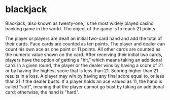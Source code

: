 # blackjack

Blackjack, also known as twenty-one, is the most widely played casino banking game in the world. The object of the game is to reach 21 points.

The player or players are dealt an initial two-card hand and add the total of their cards. Face cards are counted as ten points. The player and dealer can count his own ace as one point or 11 points. All other cards are counted as the numeric value shown on the card. After receiving their initial two cards, players have the option of getting a "hit," which means taking an additional card. In a given round, the player or the dealer wins by having a score of 21 or by having the highest score that is less than 21. Scoring higher than 21 results in a loss. A player may win by having any final score equal to, or less than 21 if the dealer busts. If a player holds an ace valued as 11, the hand is called "soft", meaning that the player cannot go bust by taking an additional card; otherwise, the hand is "hard".

